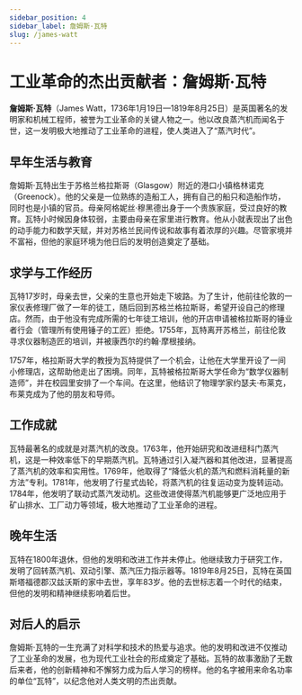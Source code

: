 ```yaml
---
sidebar_position: 4
sidebar_label: 詹姆斯·瓦特
slug: /james-watt
---
```


# 工业革命的杰出贡献者：詹姆斯·瓦特

**詹姆斯·瓦特**（James Watt，1736年1月19日—1819年8月25日）是英国著名的发明家和机械工程师，被誉为工业革命的关键人物之一。他以改良蒸汽机而闻名于世，这一发明极大地推动了工业革命的进程，使人类进入了“蒸汽时代”。

## 早年生活与教育

詹姆斯·瓦特出生于苏格兰格拉斯哥（Glasgow）附近的港口小镇格林诺克（Greenock）。他的父亲是一位熟练的造船工人，拥有自己的船只和造船作坊，同时也是小镇的官员。母亲阿格妮丝·穆黑德出身于一个贵族家庭，受过良好的教育。瓦特小时候因身体较弱，主要由母亲在家里进行教育。他从小就表现出了出色的动手能力和数学天赋，并对苏格兰民间传说和故事有着浓厚的兴趣。尽管家境并不富裕，但他的家庭环境为他日后的发明创造奠定了基础。

## 求学与工作经历

瓦特17岁时，母亲去世，父亲的生意也开始走下坡路。为了生计，他前往伦敦的一家仪表修理厂做了一年的徒工，随后回到苏格兰格拉斯哥，希望开设自己的修理店。然而，由于他没有完成所需的七年徒工培训，他的开店申请被格拉斯哥的锤业者行会（管理所有使用锤子的工匠）拒绝。1755年，瓦特离开苏格兰，前往伦敦寻求仪器制造匠的培训，并被康西尔的约翰·摩根接纳。

1757年，格拉斯哥大学的教授为瓦特提供了一个机会，让他在大学里开设了一间小修理店，这帮助他走出了困境。同年，瓦特被格拉斯哥大学任命为“数学仪器制造师”，并在校园里安排了一个车间。在这里，他结识了物理学家约瑟夫·布莱克，布莱克成为了他的朋友和导师。

## 工作成就

瓦特最著名的成就是对蒸汽机的改良。1763年，他开始研究和改进纽科门蒸汽机，这是一种效率低下的早期蒸汽机。瓦特通过引入凝汽器和其他改进，显著提高了蒸汽机的效率和实用性。1769年，他取得了“降低火机的蒸汽和燃料消耗量的新方法”专利。1781年，他发明了行星式齿轮，将蒸汽机的往复运动变为旋转运动。1784年，他发明了联动式蒸汽发动机。这些改进使得蒸汽机能够更广泛地应用于矿山排水、工厂动力等领域，极大地推动了工业革命的进程。

## 晚年生活

瓦特在1800年退休，但他的发明和改进工作并未停止。他继续致力于研究工作，发明了回转蒸汽机、双动引擎、蒸汽压力指示器等。1819年8月25日，瓦特在英国斯塔福德郡汉兹沃斯的家中去世，享年83岁。他的去世标志着一个时代的结束，但他的发明和精神继续影响着后世。

## 对后人的启示

詹姆斯·瓦特的一生充满了对科学和技术的热爱与追求。他的发明和改进不仅推动了工业革命的发展，也为现代工业社会的形成奠定了基础。瓦特的故事激励了无数后来者，他的创新精神和不懈努力成为后人学习的榜样。他的名字被用来命名功率的单位“瓦特”，以纪念他对人类文明的杰出贡献。
